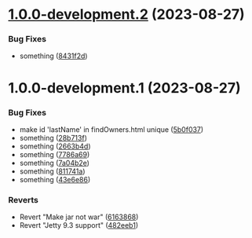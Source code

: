 # [1.0.0-development.2](https://github.com/justrp/spring-petclinic/compare/v1.0.0-development.1...v1.0.0-development.2) (2023-08-27)


### Bug Fixes

* something ([8431f2d](https://github.com/justrp/spring-petclinic/commit/8431f2d9bde201486db4152561344e63a5ec2643))

# 1.0.0-development.1 (2023-08-27)


### Bug Fixes

* make id 'lastName' in findOwners.html unique ([5b0f037](https://github.com/justrp/spring-petclinic/commit/5b0f037d06de2c9ad3be4fdf52402ddb5667e2da))
* something ([28b713f](https://github.com/justrp/spring-petclinic/commit/28b713f4aa8a7f5c7c16b0c21c4334476dee9549))
* something ([2663b4d](https://github.com/justrp/spring-petclinic/commit/2663b4df8c9c307912026e02fb645f3ec4fdcda4))
* something ([7786a69](https://github.com/justrp/spring-petclinic/commit/7786a69c3759f24e0dafd08007cddae213e71acb))
* something ([7a04b2e](https://github.com/justrp/spring-petclinic/commit/7a04b2e8c1383d541521ce1dcec128755a871522))
* something ([811741a](https://github.com/justrp/spring-petclinic/commit/811741a748767b8eb1698166306c64bc9902df13))
* something ([43e6e86](https://github.com/justrp/spring-petclinic/commit/43e6e86dc0eaf996aec1365b5dca2d81bd5c8fea))


### Reverts

* Revert "Make jar not war" ([6163868](https://github.com/justrp/spring-petclinic/commit/616386803ce00784c82ca4453bb569f72917ffee))
* Revert "Jetty 9.3 support" ([482eeb1](https://github.com/justrp/spring-petclinic/commit/482eeb1c217789b5d772f5c15c3ab7aa89caf279))
